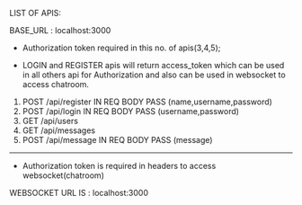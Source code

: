 LIST OF APIS:

BASE_URL : localhost:3000

- Authorization token required in this no. of apis(3,4,5);

- LOGIN and REGISTER apis will return access_token which can be used in all others api for Authorization and also can be used in websocket to access chatroom.

1. POST /api/register IN REQ BODY PASS (name,username,password)
2. POST /api/login IN REQ BODY PASS (username,password)
3. GET /api/users 
4. GET /api/messages 
5. POST /api/message IN REQ BODY PASS (message)

----------------------------------------------------------------------------------------------------------

- Authorization token is required in headers to access websocket(chatroom)

WEBSOCKET URL IS : localhost:3000